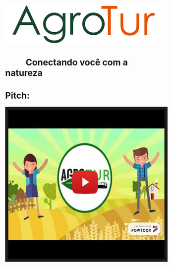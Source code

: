 ![AgroTur](https://github.com/AlanaTenorio/Agrotur/blob/master/Imagens/AgroTurTexto.png?raw=true)

# &nbsp;&nbsp;&nbsp;&nbsp;&nbsp;&nbsp;&nbsp;&nbsp;&nbsp;&nbsp;Conectando você com a natureza


# Pitch:
<a href="http://www.youtube.com/watch?feature=player_embedded&v=2JfccRBJkBU" target="_blank"><img src="https://github.com/AlanaTenorio/Agrotur/blob/master/Imagens/YouTube%20Tumbnail.png?raw=true" 
alt="AgroTur Pitch" width="640" height="480" border="10" /></a>
